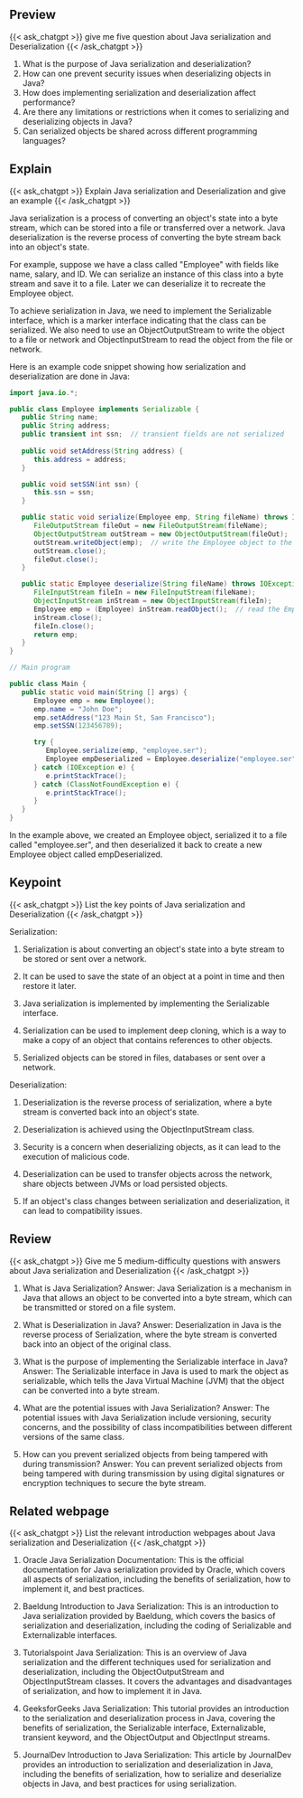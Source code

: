 ## Preview
{{< ask_chatgpt >}}
give me five question about Java serialization and Deserialization
{{< /ask_chatgpt >}}



1. What is the purpose of Java serialization and deserialization?
2. How can one prevent security issues when deserializing objects in Java?
3. How does implementing serialization and deserialization affect performance?
4. Are there any limitations or restrictions when it comes to serializing and deserializing objects in Java?
5. Can serialized objects be shared across different programming languages?   

## Explain
{{< ask_chatgpt >}}
Explain Java serialization and Deserialization and give an example
{{< /ask_chatgpt >}}



Java serialization is a process of converting an object's state into a byte stream, which can be stored into a file or transferred over a network. Java deserialization is the reverse process of converting the byte stream back into an object's state.

For example, suppose we have a class called "Employee" with fields like name, salary, and ID. We can serialize an instance of this class into a byte stream and save it to a file. Later we can deserialize it to recreate the Employee object.

To achieve serialization in Java, we need to implement the Serializable interface, which is a marker interface indicating that the class can be serialized. We also need to use an ObjectOutputStream to write the object to a file or network and ObjectInputStream to read the object from the file or network.

Here is an example code snippet showing how serialization and deserialization are done in Java:

```java
import java.io.*;

public class Employee implements Serializable {
   public String name;
   public String address;
   public transient int ssn;  // transient fields are not serialized
   
   public void setAddress(String address) {
      this.address = address;
   }

   public void setSSN(int ssn) {
      this.ssn = ssn;
   }

   public static void serialize(Employee emp, String fileName) throws IOException {
      FileOutputStream fileOut = new FileOutputStream(fileName);
      ObjectOutputStream outStream = new ObjectOutputStream(fileOut);
      outStream.writeObject(emp);  // write the Employee object to the file
      outStream.close();
      fileOut.close();
   }

   public static Employee deserialize(String fileName) throws IOException, ClassNotFoundException {
      FileInputStream fileIn = new FileInputStream(fileName);
      ObjectInputStream inStream = new ObjectInputStream(fileIn);
      Employee emp = (Employee) inStream.readObject();  // read the Employee object from the file
      inStream.close();
      fileIn.close();
      return emp;
   }
}

// Main program

public class Main {
   public static void main(String [] args) {
      Employee emp = new Employee();
      emp.name = "John Doe";
      emp.setAddress("123 Main St, San Francisco");
      emp.setSSN(123456789);

      try {
         Employee.serialize(emp, "employee.ser");
         Employee empDeserialized = Employee.deserialize("employee.ser");
      } catch (IOException e) {
         e.printStackTrace();
      } catch (ClassNotFoundException e) {
         e.printStackTrace();
      }
   }
}
```

In the example above, we created an Employee object, serialized it to a file called "employee.ser", and then deserialized it back to create a new Employee object called empDeserialized.   

## Keypoint
{{< ask_chatgpt >}}
List the key points of Java serialization and Deserialization
{{< /ask_chatgpt >}}



Serialization:

1. Serialization is about converting an object's state into a byte stream to be stored or sent over a network.

2. It can be used to save the state of an object at a point in time and then restore it later.

3. Java serialization is implemented by implementing the Serializable interface.

4. Serialization can be used to implement deep cloning, which is a way to make a copy of an object that contains references to other objects.

5. Serialized objects can be stored in files, databases or sent over a network.

Deserialization:

1. Deserialization is the reverse process of serialization, where a byte stream is converted back into an object's state.

2. Deserialization is achieved using the ObjectInputStream class.

3. Security is a concern when deserializing objects, as it can lead to the execution of malicious code.

4. Deserialization can be used to transfer objects across the network, share objects between JVMs or load persisted objects.

5. If an object's class changes between serialization and deserialization, it can lead to compatibility issues.   

## Review
{{< ask_chatgpt >}}
Give me 5 medium-difficulty questions with answers about Java serialization and Deserialization
{{< /ask_chatgpt >}}



1) What is Java Serialization?
Answer: Java Serialization is a mechanism in Java that allows an object to be converted into a byte stream, which can be transmitted or stored on a file system.

2) What is Deserialization in Java?
Answer: Deserialization in Java is the reverse process of Serialization, where the byte stream is converted back into an object of the original class.

3) What is the purpose of implementing the Serializable interface in Java?
Answer: The Serializable interface in Java is used to mark the object as serializable, which tells the Java Virtual Machine (JVM) that the object can be converted into a byte stream.

4) What are the potential issues with Java Serialization?
Answer: The potential issues with Java Serialization include versioning, security concerns, and the possibility of class incompatibilities between different versions of the same class.

5) How can you prevent serialized objects from being tampered with during transmission?
Answer: You can prevent serialized objects from being tampered with during transmission by using digital signatures or encryption techniques to secure the byte stream.   

## Related webpage
{{< ask_chatgpt >}}
List the relevant introduction webpages about Java serialization and Deserialization
{{< /ask_chatgpt >}}



1. Oracle Java Serialization Documentation: This is the official documentation for Java serialization provided by Oracle, which covers all aspects of serialization, including the benefits of serialization, how to implement it, and best practices.

2. Baeldung Introduction to Java Serialization: This is an introduction to Java serialization provided by Baeldung, which covers the basics of serialization and deserialization, including the coding of Serializable and Externalizable interfaces.

3. Tutorialspoint Java Serialization: This is an overview of Java serialization and the different techniques used for serialization and deserialization, including the ObjectOutputStream and ObjectInputStream classes. It covers the advantages and disadvantages of serialization, and how to implement it in Java.

4. GeeksforGeeks Java Serialization: This tutorial provides an introduction to the serialization and deserialization process in Java, covering the benefits of serialization, the Serializable interface, Externalizable, transient keyword, and the ObjectOutput and ObjectInput streams.

5. JournalDev Introduction to Java Serialization: This article by JournalDev provides an introduction to serialization and deserialization in Java, including the benefits of serialization, how to serialize and deserialize objects in Java, and best practices for using serialization.   

